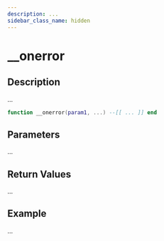 ```yaml
---
description: ...
sidebar_class_name: hidden
---
```


# __onerror

## Description

...

```lua
function __onerror(param1, ...) --[[ ... ]] end
```

## Parameters

...

## Return Values

...

## Example

...

